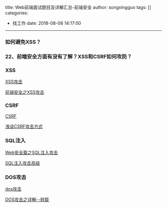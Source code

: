 title: Web前端面试题目及详解汇总-前端安全
author: songxingguo
tags: []
categories:
  - 找工作
date: 2018-08-06 14:17:00
---
### 如何避免XSS？

### 22、前端安全方面有没有了解？XSS和CSRF如何攻防？

### XSS

[XSS攻击](https://baike.baidu.com/item/XSS%E6%94%BB%E5%87%BB/954065?fr=aladdin)

[前端安全之XSS攻击](https://www.cnblogs.com/unclekeith/p/7750681.html)


### CSRF

[CSRF](https://baike.baidu.com/item/CSRF/2735433)

[浅谈CSRF攻击方式](https://www.cnblogs.com/wangyuyu/p/3388169.html)


### SQL注入

[Web安全篇之SQL注入攻击](https://www.cnblogs.com/pursuitofacm/p/6706961.html)

[SQL注入攻击高级](https://www.cnblogs.com/ichunqiu/p/5793686.html)


### DOS攻击

[dos攻击](https://baike.baidu.com/item/dos%E6%94%BB%E5%87%BB/3792374)

[DOS攻击之详解--转载](https://www.cnblogs.com/davidwang456/p/3590846.html)